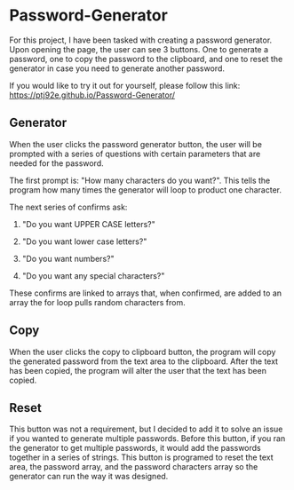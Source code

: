# Password-Generator

For this project, I have been tasked with creating a password generator. Upon opening the page, the user can see 3 buttons. One to generate a password, one to copy the password to the clipboard, and one to reset the generator in case you need to generate another password.

If you would like to try it out for yourself, please follow this link: https://ptj92e.github.io/Password-Generator/

## Generator

When the user clicks the password generator button, the user will be prompted with a series of questions with certain parameters that are needed for the password.

The first prompt is: "How many characters do you want?". This tells the program how many times the generator will loop to product one character.

The next series of confirms ask:

1. "Do you want UPPER CASE letters?" 

2. "Do you want lower case letters?" 

3. "Do you want numbers?" 

4. "Do you want any special characters?"

These confirms are linked to arrays that, when confirmed, are added to an array the for loop pulls random characters from.

## Copy 

When the user clicks the copy to clipboard button, the program will copy the generated password from the text area to the clipboard. After the text has been copied, the program will alter the user that the text has been copied. 

## Reset

This button was not a requirement, but I decided to add it to solve an issue if you wanted to generate multiple passwords. Before this button, if you ran the generator to get multiple passwords, it would add the passwords together in a series of strings. This button is programed to reset the text area, the password array, and the password characters array so the generator can run the way it was designed. 
